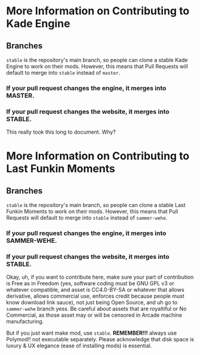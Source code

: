 # More Information on Contributing to Kade Engine

## Branches
`stable` is the repository's main branch, so people can clone a stable Kade Engine to work on their mods. However, this means that Pull Requests will default to merge into
`stable` instead of `master`.

### If your pull request changes the engine, it merges into MASTER.
### If your pull request changes the website, it merges into STABLE.

This really took this long to document. Why?

# More Information on Contributing to Last Funkin Moments

## Branches
`stable` is the repository's main branch, so people can clone a stable Last Funkin Moments to work on their mods. However, this means that Pull Requests will default to merge into
`stable` instead of `sammer-wehe`.

### If your pull request changes the engine, it merges into SAMMER-WEHE.
### If your pull request changes the website, it merges into STABLE.

Okay, uh, if you want to contribute here, make sure your part of contribution is Free as in Freedom (yes, software coding must be GNU GPL v3 or whatever compatible, and asset is CC4.0-BY-SA or whatever that allows derivative, allows commercial use, enforces credit because people must know download link sauce), not just being Open Source, and uh go to `sammer-wehe` branch yess. Be careful about assets that are royaltiful or No Commercial, as those asset may or will be censored in Arcade machine manufacturing.

But if you just want make mod, use `stable`. **REMEMBER!!!** always use Polymod!! not executable separately. Please acknowledge that disk space is luxury & UX elegance (ease of installing mods) is essential.
